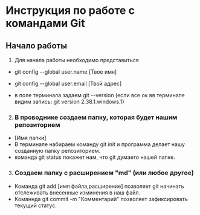 # Инструкция по работе с командами Git

## Начало работы

1. Для начала работы необходимо представиться 

* git config --global user.name [Твое имя]

* git config --global user.email [Твой адрес]
* в поле терминала задаем git --version (если все ок вв терминале видим запись: git version 2.38.1.windows.1)

2. ### В проводнике создаем папку, которая будет нашим репозиторием

* [Имя папки] 
* В терминале набираем команду git init и программа делает нашу созданную папку репозиторием.
* команда git status покажет нам, что git думаето нашей папке.

3. ### Создаем папку с расширением "md" (или любое другое)

* Команда git add [имя файла,расширение] позволяет git начинать отслеживать внесенные изминения в наш файл.
* Команнда git commit -m "Комментарий" позволяет зафиксировать текущий статус.

